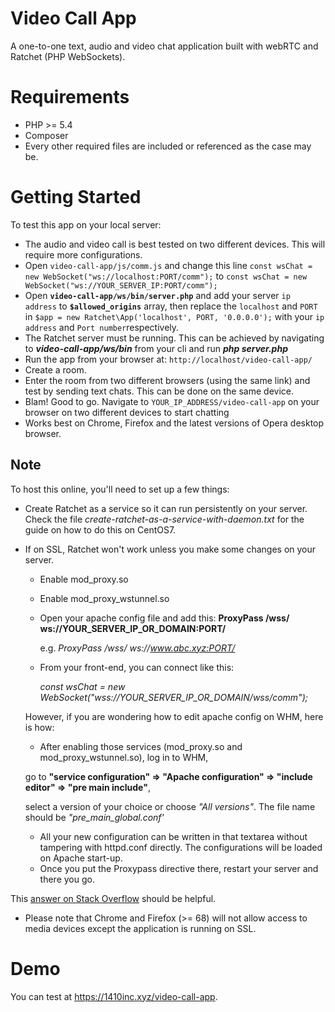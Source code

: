 # Video Call App
A one-to-one text, audio and video chat application built with webRTC and Ratchet (PHP WebSockets).

# Requirements
- PHP >= 5.4
- Composer
- Every other required files are included or referenced as the case may be.

# Getting Started
To test this app on your local server:
- The audio and video call is best tested on two different devices. This will require more configurations.
 - Open `video-call-app/js/comm.js` and change this line `const wsChat = new WebSocket("ws://localhost:PORT/comm");` to `const wsChat = new WebSocket("ws://YOUR_SERVER_IP:PORT/comm");`
 - Open __`video-call-app/ws/bin/server.php`__ and add your server `ip address` to __`$allowed_origins`__ array, then replace the `localhost` and `PORT` in `$app = new Ratchet\App('localhost', PORT, '0.0.0.0');` with your `ip address` and `Port number`respectively.
- The Ratchet server must be running. This can be achieved by navigating to *__video-call-app/ws/bin__* from your cli and run *__php server.php__*
- Run the app from your browser at: `http://localhost/video-call-app/`
- Create a room.
- Enter the room from two different browsers (using the same link) and test by sending text chats. This can be done on the same device.
 - Blam! Good to go. Navigate to `YOUR_IP_ADDRESS/video-call-app` on your browser on two different devices to start chatting
- Works best on Chrome, Firefox and the latest versions of Opera desktop browser.


## Note
To host this online, you'll need to set up a few things:
- Create Ratchet as a service so it can run persistently on your server. Check the file *create-ratchet-as-a-service-with-daemon.txt* for the guide on how to do this on CentOS7.
- If on SSL, Ratchet won't work unless you make some changes on your server.
  - Enable mod_proxy.so
  - Enable  mod_proxy_wstunnel.so
  - Open your apache config file and add this: __ProxyPass /wss/ ws://YOUR_SERVER_IP_OR_DOMAIN:PORT/__
   
    e.g. _ProxyPass /wss/ ws://www.abc.xyz:PORT/_
    
  - From your front-end, you can connect like this:
    
    _const wsChat = new WebSocket("wss://YOUR_SERVER_IP_OR_DOMAIN/wss/comm");_

  However, if you are wondering how to edit apache config on WHM, here is how:
    - After enabling those services (mod_proxy.so and mod_proxy_wstunnel.so), log in to WHM, 
    
    go to __"service configuration" => "Apache configuration" => "include editor" => "pre main include"__, 
    
    select a version of your choice or choose _"All versions"_. The file name should be _"pre_main_global.conf'_
    - All your new configuration can be written in that textarea without tampering with httpd.conf directly. 
    The configurations will be loaded on Apache start-up.
    - Once you put the Proxypass directive there, restart your server and there you go.
    
 This [answer on Stack Overflow](https://stackoverflow.com/a/28393526/4522890) should be helpful.
 - Please note that Chrome and Firefox (>= 68) will not allow access to media devices except the application is running on SSL.
 
 
 
 # Demo
 You can test at https://1410inc.xyz/video-call-app.

